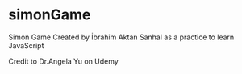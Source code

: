 # simonGame
Simon Game Created by İbrahim Aktan Sanhal as a practice to learn JavaScript

Credit to Dr.Angela Yu on Udemy

[](https://user-images.githubusercontent.com/58556840/155860728-d6233bbb-2bc3-447c-923f-495fc57ad70d.png)

